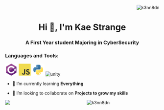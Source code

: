 <p align="right" > <img src="https://komarev.com/ghpvc/?username=k3nn8dn&label=Profile%20views&color=0e75b6&style=flat" alt="k3nn8dn" /> </p>
<h1 align="center" >Hi 👋, I'm Kae Strange</h1>
<h3 align="center">A First Year student Majoring in CyberSecurity</h3>

<h3 align="left" >Languages and Tools:</h3>
<p align="left"> 
  <a> <img src="https://raw.githubusercontent.com/devicons/devicon/master/icons/csharp/csharp-original.svg" alt="csharp" width="40" height="40"/> </a> 
  <a> <img src="https://raw.githubusercontent.com/devicons/devicon/master/icons/javascript/javascript-original.svg" alt="javascript" width="40" height="40"/> </a> 
  <a> <img src="https://raw.githubusercontent.com/devicons/devicon/master/icons/python/python-original.svg" alt="python" width="40" height="40"/> </a> 
  <a> <img src="https://www.vectorlogo.zone/logos/unity3d/unity3d-icon.svg" alt="unity" width="40" height="40"/> </a> </p> 

- 🌱 I’m currently learning **Everything**

- 👯 I’m looking to collaborate on **Projects to grow my skills**


<p > 
<img align="left" width="45%" src="https://github-readme-stats.vercel.app/api?username=K3nn8DN&show_icons=true&theme=tokyonight" />
<img align="right" width="47%" src="https://github-readme-streak-stats.herokuapp.com/?user=K3nn8DN&theme=tokyonight" alt="k3nn8dn" />   
    
</p>
&nbsp;



